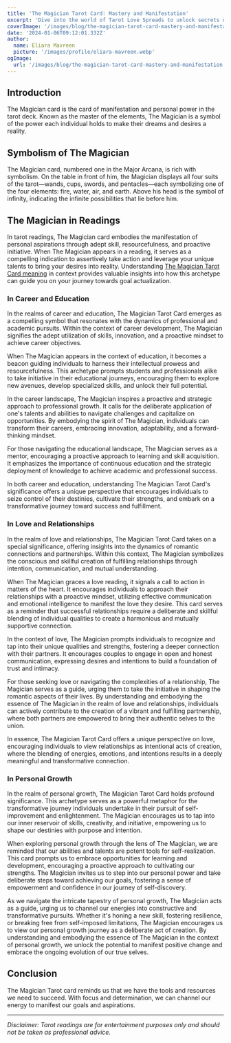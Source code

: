 ```yaml
---
title: 'The Magician Tarot Card: Mastery and Manifestation'
excerpt: 'Dive into the world of Tarot Love Spreads to unlock secrets of your heart. Learn how each card in the spread can reveal insights about...'
coverImage: '/images/blog/the-magician-tarot-card-mastery-and-manifestation.webp'
date: '2024-01-06T09:12:01.332Z'
author:
  name: Eliara Mavreen
  picture: '/images/profile/eliara-mavreen.webp'
ogImage:
  url: '/images/blog/the-magician-tarot-card-mastery-and-manifestation.webp'
---
```


## Introduction

The Magician card is the card of manifestation and personal power in the tarot deck. Known as the master of the
elements, The Magician is a symbol of the power each individual holds to make their dreams and desires a reality.

## Symbolism of The Magician

The Magician card, numbered one in the Major Arcana, is rich with symbolism. On the table in front of him, the Magician
displays all four suits of the tarot—wands, cups, swords, and pentacles—each symbolizing one of the four elements: fire,
water, air, and earth. Above his head is the symbol of infinity, indicating the infinite possibilities that lie before
him.

## The Magician in Readings

In tarot readings, The Magician card embodies the manifestation of personal aspirations through adept skill,
resourcefulness, and proactive initiative. When The Magician appears in a reading, it serves as a compelling indication
to assertively take action and leverage your unique talents to bring your desires into reality. Understanding [The
Magician Tarot Card meaning](https://pagetarot.co/articles/mastering-manifestation-unveiling-the-magician-tarot-card-meaning)
in context provides valuable insights into how this archetype can guide you on your journey
towards goal actualization.

### In Career and Education

In the realms of career and education, The Magician Tarot Card emerges as a compelling symbol that resonates with the
dynamics of professional and academic pursuits. Within the context of career development, The Magician signifies the
adept utilization of skills, innovation, and a proactive mindset to achieve career objectives.

When The Magician appears in the context of education, it becomes a beacon guiding individuals to harness their
intellectual prowess and resourcefulness. This archetype prompts students and professionals alike to take initiative in
their educational journeys, encouraging them to explore new avenues, develop specialized skills, and unlock their full
potential.

In the career landscape, The Magician inspires a proactive and strategic approach to professional growth. It calls for
the deliberate application of one's talents and abilities to navigate challenges and capitalize on opportunities. By
embodying the spirit of The Magician, individuals can transform their careers, embracing innovation, adaptability, and a
forward-thinking mindset.

For those navigating the educational landscape, The Magician serves as a mentor, encouraging a proactive approach to
learning and skill acquisition. It emphasizes the importance of continuous education and the strategic deployment of
knowledge to achieve academic and professional success.

In both career and education, understanding The Magician Tarot Card's significance offers a unique perspective that
encourages individuals to seize control of their destinies, cultivate their strengths, and embark on a transformative
journey toward success and fulfillment.

### In Love and Relationships

In the realm of love and relationships, The Magician Tarot Card takes on a special significance, offering insights into
the dynamics of romantic connections and partnerships. Within this context, The Magician symbolizes the conscious and
skillful creation of fulfilling relationships through intention, communication, and mutual understanding.

When The Magician graces a love reading, it signals a call to action in matters of the heart. It encourages individuals
to approach their relationships with a proactive mindset, utilizing effective communication and emotional intelligence
to manifest the love they desire. This card serves as a reminder that successful relationships require a deliberate and
skillful blending of individual qualities to create a harmonious and mutually supportive connection.

In the context of love, The Magician prompts individuals to recognize and tap into their unique qualities and strengths,
fostering a deeper connection with their partners. It encourages couples to engage in open and honest communication,
expressing desires and intentions to build a foundation of trust and intimacy.

For those seeking love or navigating the complexities of a relationship, The Magician serves as a guide, urging them to
take the initiative in shaping the romantic aspects of their lives. By understanding and embodying the essence of The
Magician in the realm of love and relationships, individuals can actively contribute to the creation of a vibrant and
fulfilling partnership, where both partners are empowered to bring their authentic selves to the union.

In essence, The Magician Tarot Card offers a unique perspective on love, encouraging individuals to view relationships
as intentional acts of creation, where the blending of energies, emotions, and intentions results in a deeply meaningful
and transformative connection.

### In Personal Growth

In the realm of personal growth, The Magician Tarot Card holds profound significance. This archetype serves as a
powerful metaphor for the transformative journey individuals undertake in their pursuit of self-improvement and
enlightenment. The Magician encourages us to tap into our inner reservoir of skills, creativity, and initiative,
empowering us to shape our destinies with purpose and intention.

When exploring personal growth through the lens of The Magician, we are reminded that our abilities and talents are
potent tools for self-realization. This card prompts us to embrace opportunities for learning and development,
encouraging a proactive approach to cultivating our strengths. The Magician invites us to step into our personal power
and take deliberate steps toward achieving our goals, fostering a sense of empowerment and confidence in our journey of
self-discovery.

As we navigate the intricate tapestry of personal growth, The Magician acts as a guide, urging us to channel our
energies into constructive and transformative pursuits. Whether it's honing a new skill, fostering resilience, or
breaking free from self-imposed limitations, The Magician encourages us to view our personal growth journey as a
deliberate act of creation. By understanding and embodying the essence of The Magician in the context of personal
growth, we unlock the potential to manifest positive change and embrace the ongoing evolution of our true selves.

## Conclusion

The Magician Tarot card reminds us that we have the tools and resources we need to succeed. With focus and
determination, we can channel our energy to manifest our goals and aspirations.

---

*Disclaimer: Tarot readings are for entertainment purposes only and should not be taken as professional advice.*